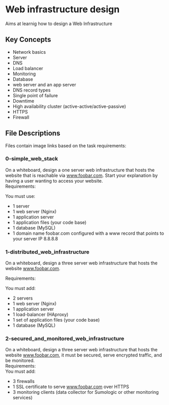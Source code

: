 # Web infrastructure design

Aims at learnig how to design a Web Infrastructure

## Key Concepts 
* Network basics
* Server
* DNS
* Load balancer
* Monitoring
* Database
* web server and an app server
* DNS record types
* Single point of failure
* Downtime
* High availability cluster (active-active/active-passive)
* HTTPS
* Firewall

## File Descriptions

Files contain image links based on the task requirements:

### 0-simple_web_stack
On a whiteboard, design a one server web infrastructure that hosts the website that is reachable via www.foobar.com. Start your explanation by having a user wanting to access your website.
<br>
Requirements: <br>

You must use:
* 1 server
* 1 web server (Nginx)
* 1 application server
* 1 application files (your code base)
* 1 database (MySQL)
* 1 domain name foobar.com configured with a www record that points to your server IP 8.8.8.8

### 1-distributed_web_infrastructure
On a whiteboard, design a three server web infrastructure that hosts the website www.foobar.com. <br>

Requirements: <br>

You must add:
* 2 servers
* 1 web server (Nginx)
* 1 application server
* 1 load-balancer (HAproxy)
* 1 set of application files (your code base)
* 1 database (MySQL)

### 2-secured_and_monitored_web_infrastructure
On a whiteboard, design a three server web infrastructure that hosts the website www.foobar.com, it must be secured, serve encrypted traffic, and be monitored.<br>
Requirements:
<br>
You must add:
* 3 firewalls
* 1 SSL certificate to serve www.foobar.com over HTTPS
* 3 monitoring clients (data collector for Sumologic or other monitoring services)
